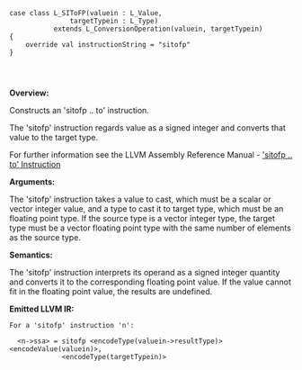 
```



case class L_SIToFP(valuein : L_Value, 
               targetTypein : L_Type) 
           extends L_ConversionOperation(valuein, targetTypein)
{
    override val instructionString = "sitofp"
}




```

**Overview:**

Constructs an 'sitofp .. to' instruction.

The 'sitofp' instruction regards value as a signed integer and converts that value to the target type.

For further information see the LLVM Assembly Reference Manual - ['sitofp .. to' Instruction](http://llvm.org/docs/LangRef.html#i_sitofp)

**Arguments:**

The 'sitofp' instruction takes a value to cast, which must be a scalar or vector integer value, and a type to cast it to target type, which must be an floating point type. If the source type is a vector integer type, the target type must be a vector floating point type with the same number of elements as the source type.

**Semantics:**

The 'sitofp' instruction interprets its operand as a signed integer quantity and converts it to the corresponding floating point value. If the value cannot fit in the floating point value, the results are undefined.

**Emitted LLVM IR:**
```
For a 'sitofp' instruction 'n':

  <n->ssa> = sitofp <encodeType(valuein->resultType)> <encodeValue(valuein)>, 
             <encodeType(targetTypein)>    
    
```